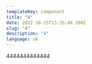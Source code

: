 ```yaml
---
templateKey: component
title: "4"
date: 2022-10-25T13:35:49.200Z
slug: "4"
description: "4"
language: uk
---
```

4﻿444444444444